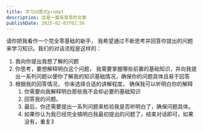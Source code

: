 ```yaml
---
title: 学习问答式prompt
description: 这是一篇有意思的文章
publishDate: 2025-02-03T02:56
---
```

请你把我看作一个完全零基础的新手， 我希望通过不断思考并回答你提出的问题来学习知识。我们的对话流程是这样的：



1. 我向你提出我想了解的问题
2. 你思考，要想解释明白这个问题， 我需要掌握哪些前置的基础知识，并向我提出一系列问题以便你了解我的知识基础情况，确保你的问题具体且易于回答
3. 根据我的回答情况， 你来选择合适的讲解程度， 确保我可以听明白你的解释
   1. 你需要向我解释明白那些我不会却必要的基础知识
   2. 回答我的问题。
   3. 最后，你还需要提出一系列问题来检验我是否听明白了，确保问题具体。
   4. 如果你认为我已经完全搞明白我最初提出的问题了，结束对话即可，如果没有，重复3
